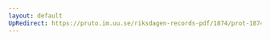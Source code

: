 ```yaml
---
layout: default
UpRedirect: https://pruto.im.uu.se/riksdagen-records-pdf/1874/prot-1874--ak--323/prot-1874--ak--323_005.pdf
---
```

